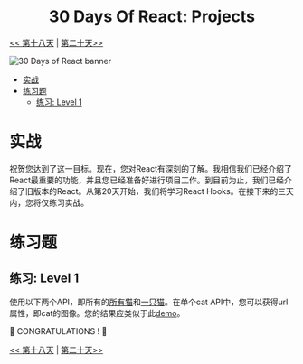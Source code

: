 <div align="center">
  <h1> 30 Days Of React: Projects</h1>
</div>

[<< 第十八天](../18_Fetch_And_Axios/18_fetch_axios-CN.md) | [第二十天>>](../20_projects/20_projects-cn.md)

![30 Days of React banner](../images/30_days_of_react_banner_day_19.jpg)

- [实战](#实战)
- [练习题](#练习题)
  - [练习: Level 1](#练习-level-1)

# 实战

祝贺您达到了这一目标。现在，您对React有深刻的了解。我相信我们已经介绍了React最重要的功能，并且您已经准备好进行项目工作。到目前为止，我们已经介绍了旧版本的React。从第20天开始，我们将学习React Hooks。在接下来的三天内，您将仅练习实战。

# 练习题

## 练习: Level 1
使用以下两个API，即所有的[所有猫](https://api.thecatapi.com/v1/breeds)和[一只猫](https://api.thecatapi.com/v1/images/search?breed_id=abys )。在单个cat API中，您可以获得url属性，即cat的图像。您的结果应类似于此[demo](https://www.30daysofreact.com/day-19/cats)。

🎉 CONGRATULATIONS ! 🎉

[<< 第十八天](../18_Fetch_And_Axios/18_fetch_axios-CN.md) | [第二十天>>](../20_projects/20_projects-cn.md)
